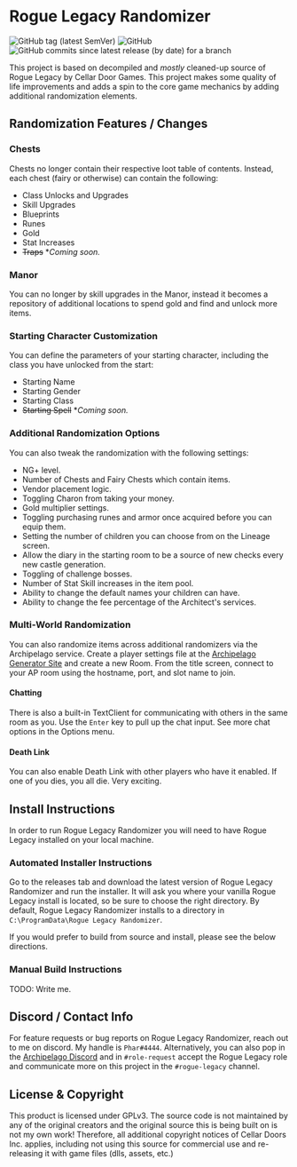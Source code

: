 # Rogue Legacy Randomizer
![GitHub tag (latest SemVer)](https://img.shields.io/github/v/tag/thephar/roguelegacyrandomizer?label=latest&style=flat-square)
![GitHub](https://img.shields.io/github/license/thephar/roguelegacyrandomizer?style=flat-square)
![GitHub commits since latest release (by date) for a branch](https://img.shields.io/github/commits-since/thephar/roguelegacyrandomizer/latest/master?color=8df702&style=flat-square)

This project is based on decompiled and *mostly* cleaned-up source of Rogue Legacy by Cellar Door Games. This project 
makes some quality of life improvements and adds a spin to the core game mechanics by adding additional randomization 
elements.

## Randomization Features / Changes

### Chests

Chests no longer contain their respective loot table of contents. Instead, each chest (fairy or otherwise) can contain
the following:

  - Class Unlocks and Upgrades
  - Skill Upgrades
  - Blueprints
  - Runes
  - Gold
  - Stat Increases
  - ~~Traps~~ **Coming soon.*

### Manor

You can no longer by skill upgrades in the Manor, instead it becomes a repository of additional locations to spend gold
and find and unlock more items.

### Starting Character Customization

You can define the parameters of your starting character, including the class you have unlocked from the start:

  - Starting Name
  - Starting Gender
  - Starting Class
  - ~~Starting Spell~~ **Coming soon.*

### Additional Randomization Options

You can also tweak the randomization with the following settings:

  - NG+ level.
  - Number of Chests and Fairy Chests which contain items.
  - Vendor placement logic.
  - Toggling Charon from taking your money.
  - Gold multiplier settings.
  - Toggling purchasing runes and armor once acquired before you can equip them.
  - Setting the number of children you can choose from on the Lineage screen.
  - Allow the diary in the starting room to be a source of new checks every new castle generation.
  - Toggling of challenge bosses.
  - Number of Stat Skill increases in the item pool.
  - Ability to change the default names your children can have.
  - Ability to change the fee percentage of the Architect's services.

### Multi-World Randomization

You can also randomize items across additional randomizers via the Archipelago service. Create a player settings file at
the [Archipelago Generator Site](https://archipelago.gg/games/Rogue%20Legacy/player-settings) and create a new Room.
From the title screen, connect to your AP room using the hostname, port, and slot name to join. 

#### Chatting

There is also a built-in TextClient for communicating with others in the same room as you. Use the `Enter` key to pull
up the chat input. See more chat options in the Options menu.

#### Death Link

You can also enable Death Link with other players who have it enabled. If one of you dies, you all die. Very exciting.

## Install Instructions

In order to run Rogue Legacy Randomizer you will need to have Rogue Legacy installed on your local machine.

### Automated Installer Instructions

Go to the releases tab and download the latest version of Rogue Legacy Randomizer and run the installer. It will ask you
where your vanilla Rogue Legacy install is located, so be sure to choose the right directory. By default, Rogue Legacy 
Randomizer installs to a directory in `C:\ProgramData\Rogue Legacy Randomizer`.

If you would prefer to build from source and install, please see the below directions.

### Manual Build Instructions

TODO: Write me.

## Discord / Contact Info

For feature requests or bug reports on Rogue Legacy Randomizer, reach out to me on discord. My handle is `Phar#4444`.
Alternatively, you can also pop in the [Archipelago Discord](https://discord.gg/8Z65BR2) and in `#role-request` accept 
the Rogue Legacy role and communicate more on this project in the `#rogue-legacy` channel.

## License & Copyright

This product is licensed under GPLv3. The source code is not maintained by any of the original creators and the original 
source this is being built on is not my own work! Therefore, all additional copyright notices of Cellar Doors Inc. 
applies, including not using this source for commercial use and re-releasing it with game files (dlls, assets, etc.)
